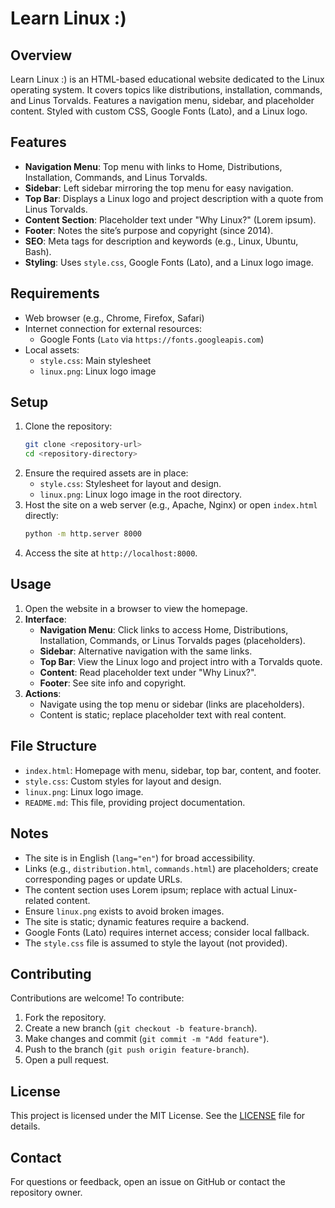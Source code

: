 # Learn Linux :)

## Overview
Learn Linux :) is an HTML-based educational website dedicated to the Linux operating system. It covers topics like distributions, installation, commands, and Linus Torvalds. Features a navigation menu, sidebar, and placeholder content. Styled with custom CSS, Google Fonts (Lato), and a Linux logo.

## Features
- **Navigation Menu**: Top menu with links to Home, Distributions, Installation, Commands, and Linus Torvalds.
- **Sidebar**: Left sidebar mirroring the top menu for easy navigation.
- **Top Bar**: Displays a Linux logo and project description with a quote from Linus Torvalds.
- **Content Section**: Placeholder text under "Why Linux?" (Lorem ipsum).
- **Footer**: Notes the site’s purpose and copyright (since 2014).
- **SEO**: Meta tags for description and keywords (e.g., Linux, Ubuntu, Bash).
- **Styling**: Uses `style.css`, Google Fonts (Lato), and a Linux logo image.

## Requirements
- Web browser (e.g., Chrome, Firefox, Safari)
- Internet connection for external resources:
  - Google Fonts (`Lato` via `https://fonts.googleapis.com`)
- Local assets:
  - `style.css`: Main stylesheet
  - `linux.png`: Linux logo image

## Setup
1. Clone the repository:
   ```bash
   git clone <repository-url>
   cd <repository-directory>
   ```
2. Ensure the required assets are in place:
   - `style.css`: Stylesheet for layout and design.
   - `linux.png`: Linux logo image in the root directory.
3. Host the site on a web server (e.g., Apache, Nginx) or open `index.html` directly:
   ```bash
   python -m http.server 8000
   ```
4. Access the site at `http://localhost:8000`.

## Usage
1. Open the website in a browser to view the homepage.
2. **Interface**:
   - **Navigation Menu**: Click links to access Home, Distributions, Installation, Commands, or Linus Torvalds pages (placeholders).
   - **Sidebar**: Alternative navigation with the same links.
   - **Top Bar**: View the Linux logo and project intro with a Torvalds quote.
   - **Content**: Read placeholder text under "Why Linux?".
   - **Footer**: See site info and copyright.
3. **Actions**:
   - Navigate using the top menu or sidebar (links are placeholders).
   - Content is static; replace placeholder text with real content.

## File Structure
- `index.html`: Homepage with menu, sidebar, top bar, content, and footer.
- `style.css`: Custom styles for layout and design.
- `linux.png`: Linux logo image.
- `README.md`: This file, providing project documentation.

## Notes
- The site is in English (`lang="en"`) for broad accessibility.
- Links (e.g., `distribution.html`, `commands.html`) are placeholders; create corresponding pages or update URLs.
- The content section uses Lorem ipsum; replace with actual Linux-related content.
- Ensure `linux.png` exists to avoid broken images.
- The site is static; dynamic features require a backend.
- Google Fonts (Lato) requires internet access; consider local fallback.
- The `style.css` file is assumed to style the layout (not provided).

## Contributing
Contributions are welcome! To contribute:
1. Fork the repository.
2. Create a new branch (`git checkout -b feature-branch`).
3. Make changes and commit (`git commit -m "Add feature"`).
4. Push to the branch (`git push origin feature-branch`).
5. Open a pull request.

## License
This project is licensed under the MIT License. See the [LICENSE](LICENSE) file for details.

## Contact
For questions or feedback, open an issue on GitHub or contact the repository owner.